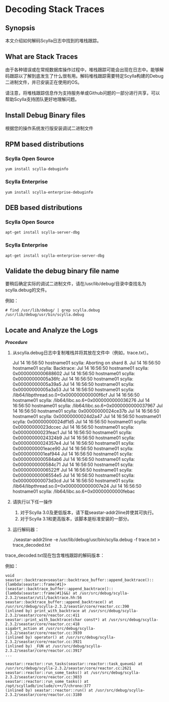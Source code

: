 # Decoding Stack Traces

## Synopsis

本文介绍如何解码Scylla日志中找到的堆栈跟踪。

## What are Stack Traces


由于各种错误或在常规数据库操作过程中，堆栈跟踪可能会出现在日志中。能够解码跟踪以了解到底发生了什么很有用。解码堆栈跟踪需要特定Scylla构建的Debug二进制文件，并已安装正在使用的OS。

请注意，将堆栈跟踪信息作为支持服务单或Github问题的一部分进行共享，可以帮助Scylla支持团队更好地理解问题。

## Install Debug Binary files

根据您的操作系统发行版安装调试二进制文件

## RPM based distributions

### Scylla Open Source

    yum install scylla-debuginfo

### Scylla Enterprise

    yum install scylla-enterprise-debuginfo

## DEB based distributions

### Scylla Open Source

    apt-get install scylla-server-dbg

### Scylla Enterprise

    apt-get install scylla-enterprise-server-dbg

## Validate the debug binary file name

要稍后确定实际的调试二进制文件，请在/usr/lib/debug/目录中查找名为scylla.debug的文件。

例如：

    # find /usr/lib/debug/ | grep scylla.debug
    /usr/lib/debug/usr/bin/scylla.debug

## Locate and Analyze the Logs

***Procedure***

1. 从scylla.debug日志中复制堆栈并将其放在文件中（例如，trace.txt）。


    Jul 14 16:56:50 hostname01 scylla: Aborting on shard 8.
    Jul 14 16:56:50 hostname01 scylla: Backtrace:
    Jul 14 16:56:50 hostname01 scylla: 0x0000000000688602
    Jul 14 16:56:50 hostname01 scylla: 0x00000000005a36fc
    Jul 14 16:56:50 hostname01 scylla: 0x00000000005a39a5
    Jul 14 16:56:50 hostname01 scylla: 0x00000000005a3a53
    Jul 14 16:56:50 hostname01 scylla: /lib64/libpthread.so.0+0x000000000000f6cf
    Jul 14 16:56:50 hostname01 scylla: /lib64/libc.so.6+0x0000000000036276
    Jul 14 16:56:50 hostname01 scylla: /lib64/libc.so.6+0x0000000000037967
    Jul 14 16:56:50 hostname01 scylla: 0x00000000024ce37b
    Jul 14 16:56:50 hostname01 scylla: 0x00000000024d2a47
    Jul 14 16:56:50 hostname01 scylla: 0x00000000024df1d5
    Jul 14 16:56:50 hostname01 scylla: 0x00000000023dccec
    Jul 14 16:56:50 hostname01 scylla: 0x00000000023feac1
    Jul 14 16:56:50 hostname01 scylla: 0x00000000024324b9
    Jul 14 16:56:50 hostname01 scylla: 0x00000000024357e4
    Jul 14 16:56:50 hostname01 scylla: 0x0000000001eace90
    Jul 14 16:56:50 hostname01 scylla: 0x0000000001eaf944
    Jul 14 16:56:50 hostname01 scylla: 0x0000000000584ab6
    Jul 14 16:56:50 hostname01 scylla: 0x0000000000584c71
    Jul 14 16:56:50 hostname01 scylla: 0x00000000006522ff
    Jul 14 16:56:50 hostname01 scylla: 0x00000000006554e5
    Jul 14 16:56:50 hostname01 scylla: 0x000000000073d3cd
    Jul 14 16:56:50 hostname01 scylla: /lib64/libpthread.so.0+0x0000000000007e24
    Jul 14 16:56:50 hostname01 scylla: /lib64/libc.so.6+0x00000000000febac


2. 请执行以下任一操作
   1. 对于Scylla 3.0及更低版本，请下载seastar-addr2line并使其可执行。
   2. 对于Scylla 3.1和更高版本，该脚本是标准安装的一部分。
3. 运行解码器：

    ./seastar-addr2line -e /usr/lib/debug/usr/bin/scylla.debug -f trace.txt > trace_decoded.txt

trace_decoded.txt现在包含堆栈跟踪的解码版本：

例如：

    void seastar::backtrace<seastar::backtrace_buffer::append_backtrace()::{lambda(seastar::frame)#1}>(seastar::backtrace_buffer::append_backtrace()::{lambda(seastar::frame)#1}&&) at /usr/src/debug/scylla-2.3.2/seastar/util/backtrace.hh:56
    seastar::backtrace_buffer::append_backtrace() at /usr/src/debug/scylla-2.3.2/seastar/core/reactor.cc:390
    (inlined by) print_with_backtrace at /usr/src/debug/scylla-2.3.2/seastar/core/reactor.cc:411
    seastar::print_with_backtrace(char const*) at /usr/src/debug/scylla-2.3.2/seastar/core/reactor.cc:418
    sigabrt_action at /usr/src/debug/scylla-2.3.2/seastar/core/reactor.cc:3939
    (inlined by) operator() at /usr/src/debug/scylla-2.3.2/seastar/core/reactor.cc:3921
    (inlined by) _FUN at /usr/src/debug/scylla-2.3.2/seastar/core/reactor.cc:3917
    ...

    seastar::reactor::run_tasks(seastar::reactor::task_queue&) at /usr/src/debug/scylla-2.3.2/seastar/core/reactor.cc:2621
    seastar::reactor::run_some_tasks() at /usr/src/debug/scylla-2.3.2/seastar/core/reactor.cc:3033
    seastar::reactor::run_some_tasks() at /opt/scylladb/include/c++/7/chrono:377
    (inlined by) seastar::reactor::run() at /usr/src/debug/scylla-2.3.2/seastar/core/reactor.cc:3180
